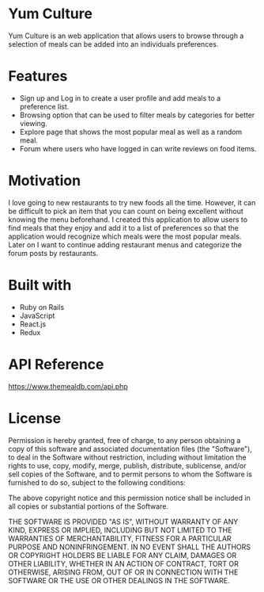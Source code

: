 # Yum Culture

Yum Culture is an web application that allows users to browse through a selection of meals can be added into an individuals preferences.

# Features

- Sign up and Log in to create a user profile and add meals to a preference list.
- Browsing option that can be used to filter meals by categories for better viewing.
- Explore page that shows the most popular meal as well as a random meal.
- Forum where users who have logged in can write reviews on food items.

# Motivation

I love going to new restaurants to try new foods all the time. However, it can be difficult to pick an item that you can count on being excellent without knowing the menu beforehand. I created this application to allow users to find meals that they enjoy and add it to a list of preferences so that the application would recognize which meals were the most popular meals. Later on I want to continue adding restaurant menus and categorize the forum posts by restaurants.

# Built with

- Ruby on Rails
- JavaScript
- React.js
- Redux

# API Reference

https://www.themealdb.com/api.php

# License

Permission is hereby granted, free of charge, to any person obtaining a copy of this software and associated documentation files (the "Software"), to deal in the Software without restriction, including without limitation the rights to use, copy, modify, merge, publish, distribute, sublicense, and/or sell copies of the Software, and to permit persons to whom the Software is furnished to do so, subject to the following conditions:

The above copyright notice and this permission notice shall be included in all copies or substantial portions of the Software.

THE SOFTWARE IS PROVIDED "AS IS", WITHOUT WARRANTY OF ANY KIND, EXPRESS OR IMPLIED, INCLUDING BUT NOT LIMITED TO THE WARRANTIES OF MERCHANTABILITY, FITNESS FOR A PARTICULAR PURPOSE AND NONINFRINGEMENT. IN NO EVENT SHALL THE AUTHORS OR COPYRIGHT HOLDERS BE LIABLE FOR ANY CLAIM, DAMAGES OR OTHER LIABILITY, WHETHER IN AN ACTION OF CONTRACT, TORT OR OTHERWISE, ARISING FROM, OUT OF OR IN CONNECTION WITH THE SOFTWARE OR THE USE OR OTHER DEALINGS IN THE SOFTWARE.
